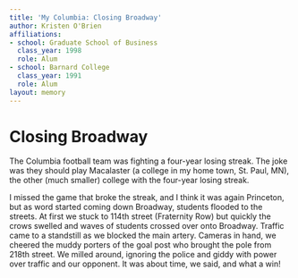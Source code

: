 ```yaml
---
title: 'My Columbia: Closing Broadway'
author: Kristen O'Brien
affiliations:
- school: Graduate School of Business
  class_year: 1998
  role: Alum
- school: Barnard College
  class_year: 1991
  role: Alum
layout: memory
---
```


# Closing Broadway

The Columbia football team was fighting a four-year losing streak.  The joke was they should play Macalaster (a college in my home town, St. Paul, MN), the other (much smaller) college with the four-year losing streak.

I missed the game that broke the streak, and I think it was again Princeton, but as word started coming down Broadway, students flooded to the streets.  At first we stuck to 114th street (Fraternity Row) but quickly the crows swelled and waves of students crossed over onto Broadway.  Traffic came to a standstill as we blocked the main artery.  Cameras in hand, we cheered the muddy porters of the goal post who brought the pole from 218th street.  We milled around, ignoring the police and giddy with power over traffic and our opponent.  It was about time, we said, and what a win!
